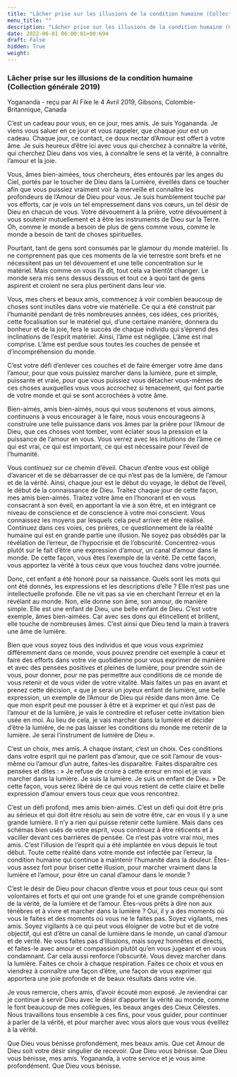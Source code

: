 ```yaml
---
title: "Lâcher prise sur les illusions de la condition humaine (Collection générale 2019)"
menu_title: ""
description: "Lâcher prise sur les illusions de la condition humaine (Collection générale 2019)"
date: 2022-06-01 06:00:01+00:694
draft: False
hidden: True
weight:
---
```

### Lâcher prise sur les illusions de la condition humaine (Collection générale 2019)

Yogananda - reçu par Al Fike le 4 Avril 2019, Gibsons, Colombie-Britannique, Canada

C’est un cadeau pour vous, en ce jour, mes amis. Je suis Yogananda. Je viens vous saluer en ce jour et vous rappeler, que chaque jour est un cadeau. Chaque jour, ce contact, ce doux nectar d’Amour est offert à votre âme. Je suis heureux d’être ici avec vous qui cherchez à connaître la vérité, qui cherchez Dieu dans vos vies, à connaître le sens et la vérité, à connaître l’amour et la joie.

Vous, âmes bien-aimées, tous chercheurs, êtes entourés par les anges du Ciel, portés par le toucher de Dieu dans la Lumière, éveillés dans ce toucher afin que vous puissiez vraiment voir la merveille et connaître les profondeurs de l’Amour de Dieu pour vous. Je suis humblement touché par vos efforts, car je vois un tel empressement dans vos cœurs, un tel désir de Dieu en chacun de vous. Votre dévouement à la prière, votre dévouement à vous soutenir mutuellement et à être les instruments de Dieu sur la Terre. Oh, comme le monde a besoin de plus de gens comme vous, comme le monde a besoin de tant de choses spirituelles.

Pourtant, tant de gens sont consumés par le glamour du monde matériel. Ils ne comprennent pas que ces moments de la vie terrestre sont brefs et ne nécessitent pas un tel dévouement et une telle concentration sur le matériel. Mais comme on vous l’a dit, tout cela va bientôt changer. Le monde sera mis sens dessus dessous et tout ce à quoi tant de gens aspirent et croient ne sera plus pertinent dans leur vie.

Vous, mes chers et beaux amis, commencez à voir combien beaucoup de choses sont inutiles dans votre vie matérielle. Ce qui a été construit par l’humanité pendant de très nombreuses années, ces idées, ces priorités, cette focalisation sur le matériel qui, d’une certaine manière, donnera du bonheur et de la joie, fera le succès de chaque individu qui s’éprend des inclinations de l’esprit matériel. Ainsi, l’âme est négligée. L’âme est mal comprise. L’âme est perdue sous toutes les couches de pensée et d’incompréhension du monde.

C’est votre défi d’enlever ces couches et de faire émerger votre âme dans l’amour, pour que vous puissiez marcher dans la lumière, pure et simple, puissante et vraie, pour que vous puissiez vous détacher vous-mêmes de ces choses auxquelles vous vous accrochez si tenacement, qui font partie de votre monde et qui se sont accrochées à votre âme.

Bien-aimés, amis bien-aimés, nous qui vous soutenons et vous aimons, continuons à vous encourager à le faire, nous vous encourageons à construire une telle puissance dans vos âmes par la prière pour l’Amour de Dieu, que ces choses vont tomber, vont éclater sous la pression et la puissance de l’amour en vous. Vous verrez avec les intuitions de l’âme ce qui est vrai, ce qui est important, ce qui est nécessaire pour l’éveil de l’humanité.

Vous continuez sur ce chemin d’éveil. Chacun d’entre vous est obligé d’avancer et de se débarrasser de ce qui n’est pas de la lumière, de l’amour et de la vérité. Ainsi, chaque jour est le début du voyage, le début de l’éveil, le début de la connaissance de Dieu. Traitez chaque jour de cette façon, mes amis bien-aimés. Traitez votre âme en l’honorant et en vous consacrant à son éveil, en apportant la vie à son être, et en intégrant ce niveau de conscience et de conscience à votre moi conscient. Vous connaissez les moyens par lesquels cela peut arriver et être réalisé. Continuez dans ces voies, ces prières, ce questionnement de la réalité humaine qui est en grande partie une illusion. Ne soyez pas obsédés par la révélation de l’erreur, de l’hypocrisie et de l’obscurité. Concentrez-vous plutôt sur le fait d’être une expression d’amour, un canal d’amour dans le monde. De cette façon, vous êtes l’exemple de la vérité. De cette façon, vous apportez la vérité à tous ceux que vous touchez dans votre journée.

Donc, cet enfant a été honoré pour sa naissance. Quels sont les mots qui ont été donnés, les expressions et les descriptions d’elle ? Elle n’est pas une intellectuelle profonde. Elle ne vit pas sa vie en cherchant l’erreur et en la révélant au monde. Non, elle donne son âme, son amour, de manière simple. Elle est une enfant de Dieu, une belle enfant de Dieu. C’est votre exemple, âmes bien-aimées. Car avec ses dons qui étincellent et brillent, elle touche de nombreuses âmes. C’est ainsi que Dieu tend la main à travers une âme de lumière.

Bien que vous soyez tous des individus et que vous vous exprimiez différemment dans ce monde, vous pouvez prendre cet exemple à cœur et faire des efforts dans votre vie quotidienne pour vous exprimer de manière et avec des pensées positives et pleines de lumière, pour prendre soin de vous, pour donner, pour ne pas permettre aux conditions de ce monde de vous retenir et de vous vider de votre vitalité. Mais faites un pas en avant et prenez cette décision, « que je serai un joyeux enfant de lumière, une belle expression, un exemple de l’Amour de Dieu qui réside dans mon âme. Ce que mon esprit peut me pousser à être et à exprimer et qui n’est pas de l’amour et de la lumière, je vais le contredire et refuser cette invitation bien usée en moi. Au lieu de cela, je vais marcher dans la lumière et décider d’être la lumière, de ne pas laisser les conditions du monde me retenir de la lumière. Je serai l’instrument de lumière de Dieu ».

C’est un choix, mes amis. A chaque instant, c’est un choix. Ces conditions dans votre esprit qui ne parlent pas d’amour, que ce soit l’amour de vous-même ou l’amour d’un autre, faites-les disparaître. Faites disparaître ces pensées et dites :  » Je refuse de croire à cette erreur en moi et je vais marcher dans la lumière. Je suis la lumière. Je suis un enfant de Dieu. »  De cette façon, vous serez libéré de ce qui vous retient de cette claire et belle expression d’amour envers tous ceux que vous rencontrez.

C’est un défi profond, mes amis bien-aimés. C’est un défi qui doit être pris au sérieux et qui doit être résolu au sein de votre être, car en vous il y a une grande lumière. Il n’y a rien qui puisse retenir cette lumière. Mais dans ces schémas bien usés de votre esprit, vous continuez à être réticents et à vaciller devant ces barrières de pensée. Ce n’est pas votre vrai moi, mes amis. C’est l’illusion de l’esprit qui a été implantée en vous depuis le tout début. Toute cette réalité dans votre monde est infectée par l’erreur, la condition humaine qui continue à maintenir l’humanité dans la douleur. Êtes-vous assez fort pour briser cette illusion, pour marcher vraiment dans la lumière et l’amour, pour être un canal d’amour dans le monde ?

C’est le désir de Dieu pour chacun d’entre vous et pour tous ceux qui sont volontaires et forts et qui ont une grande foi et une grande compréhension de la vérité, de la lumière et de l’amour. Êtes-vous prêts à dire non aux ténèbres et à vivre et marcher dans la lumière ? Oui, il y a des moments où vous le faites et des moments où vous ne le faites pas. Soyez vigilants, mes amis. Soyez vigilants à ce qui peut vous éloigner de votre but et de votre objectif, qui est d’être un canal de lumière dans le monde, un canal d’amour et de vérité. Ne vous faites pas d’illusions, mais soyez honnêtes et directs, et faites-le avec amour et compassion plutôt qu’en vous jugeant et en vous condamnant. Car cela aussi renforce l’obscurité. Vous devez marcher dans la lumière. Faites ce choix à chaque respiration. Faites ce choix et vous en viendrez à connaître une façon d’être, une façon de vous exprimer qui apportera une joie profonde et de beaux résultats dans votre vie.

Je vous remercie, chers amis, d’avoir écouté mon exposé. Je reviendrai car je continue à servir Dieu avec le désir d’apporter la vérité au monde, comme le font beaucoup de mes collègues, les beaux anges des Cieux Célestes. Nous travaillons tous ensemble à ces fins, pour vous guider, pour continuer à parler de la vérité, et pour marcher avec vous alors que vous vous éveillez à la vérité.

Que Dieu vous bénisse profondément, mes beaux amis. Que cet Amour de Dieu soit votre désir singulier de recevoir. Que Dieu vous bénisse. Que Dieu vous bénisse, mes amis. Yogananda, à votre service et je vous aime profondément. Que Dieu vous bénisse.



